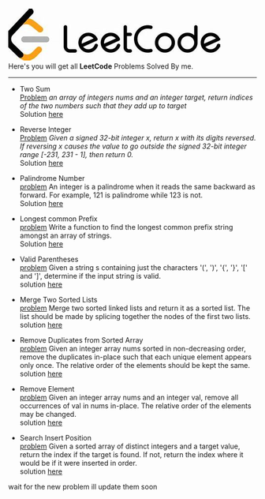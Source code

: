 ![leetcode](https://github.com/Angryl/Leetcode/blob/main/Assets/leetcode%20git.jpg)<br/>
Here's you will get all **LeetCode** Problems Solved By me.
***

- Two Sum<br/>
[Problem](https://leetcode.com/problems/two-sum/)
 *an array of integers nums and an integer target, return indices of the two numbers such that they add up to target*
<br/> Solution [here](https://github.com/Angryl/Leetcode/blob/main/Two%20Sum.cpp)
 
 - Reverse Integer<br/>
 [Problem](https://leetcode.com/problems/reverse-integer/)
 *Given a signed 32-bit integer x, return x with its digits reversed. If reversing x causes the value to go outside the signed 32-bit integer range [-231, 231 - 1], then return 0.*
<br/>Solution [here](https://github.com/Angryl/Leetcode/blob/main/reverse-Integer.java)

- Palindrome Number<br/>
[problem](https://leetcode.com/problems/palindrome-number/)
An integer is a palindrome when it reads the same backward as forward. For example, 121 is palindrome while 123 is not.
<br/>Solution [here](https://github.com/Angryl/Leetcode/blob/main/Plaindrome%20number.java)

- Longest common Prefix<br/>
[problem](https://leetcode.com/problems/longest-common-prefix/)
Write a function to find the longest common prefix string amongst an array of strings.
<br/>Solution [here](https://github.com/Angryl/Leetcode/blob/main/Longest%20Common%20Prefix.java)

- Valid Parentheses<br/>
[problem](https://leetcode.com/problems/valid-parentheses/)
Given a string s containing just the characters '(', ')', '{', '}', '[' and ']', determine if the input string is valid.<br/>
solution [here](https://github.com/Angryl/Leetcode/blob/main/Valid%20Parentheses.java)

-  Merge Two Sorted Lists<br/>
[problem](https://leetcode.com/problems/merge-two-sorted-lists/)
Merge two sorted linked lists and return it as a sorted list. The list should be made by splicing together the nodes of the first two lists.<br/>
solution [here](https://github.com/Angryl/Leetcode/blob/main/Merge%20Two%20Sorted%20Lists.java)

- Remove Duplicates from Sorted Array<br/>
[problem](https://leetcode.com/problems/remove-duplicates-from-sorted-array/)
Given an integer array nums sorted in non-decreasing order, remove the duplicates in-place such that each unique element appears only once. The relative order of the elements should be kept the same.<br/>
solution [here](https://github.com/Angryl/Leetcode/blob/main/Remove%20Duplicates%20from%20Sorted%20Array.java)

- Remove Element<br/>
[problem](https://leetcode.com/problems/remove-element/)
Given an integer array nums and an integer val, remove all occurrences of val in nums in-place. The relative order of the elements may be changed.<br/>
solution [here](https://github.com/Angryl/Leetcode/blob/main/Remove%20Element.py)

- Search Insert Position<br/>
[problem](https://leetcode.com/problems/search-insert-position/ )
Given a sorted array of distinct integers and a target value, return the index if the target is found. If not, return the index where it would be if it were inserted in order.<br/>
solution [here](https://github.com/Angryl/Leetcode/blob/main/Search%20Insert%20Position.java)

wait for the new problem
ill update them soon
